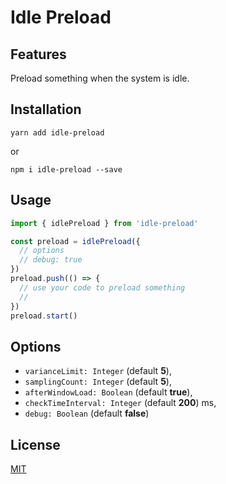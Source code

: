 # Idle Preload

## Features

Preload something when the system is idle.

## Installation

```shell
yarn add idle-preload
```

or

```shell
npm i idle-preload --save
```

## Usage

```js
import { idlePreload } from 'idle-preload'

const preload = idlePreload({
  // options
  // debug: true
})
preload.push(() => {
  // use your code to preload something
  // 
})
preload.start()
```

## Options

* `varianceLimit: Integer` (default **5**),
* `samplingCount: Integer` (default **5**),
* `afterWindowLoad: Boolean` (default **true**),
* `checkTimeInterval: Integer` (default **200**) ms,
* `debug: Boolean` (default **false**)

## License

[MIT](./LICENSE)
